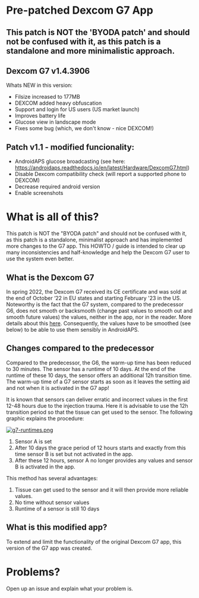 # Pre-patched Dexcom G7 App
## This patch is NOT the 'BYODA patch' and should not be confused with it, as this patch is a standalone and more minimalistic approach.

## Dexcom G7 v1.4.3906

Whats NEW in this version:
- Filsize increased to 177MB
- DEXCOM added heavy obfuscation
- Support and login for US users (US market launch)
- Improves battery life
- Glucose view in landscape mode
- Fixes some bug (which, we don't know - nice DEXCOM!)

## Patch v1.1 - modified funcionality:

- AndroidAPS glucose broadcasting (see here: https://androidaps.readthedocs.io/en/latest/Hardware/DexcomG7.html)
- Disable Dexcom compatibility check (will report a supported phone to DEXCOM)
- Decrease required android version
- Enable screenshots


# What is all of this?
This patch is NOT the "BYODA patch" and should not be confused with it, as this patch is a standalone, minimalist approach and has implemented more changes to the G7 app. 
This HOWTO / guide is intended to clear up many inconsistencies and half-knowledge and help the Dexcom G7 user to use the system even better.

## What is the Dexcom G7
In spring 2022, the Dexcom G7 received its CE certificate and was sold at the end of October ‘22 in EU states and starting February '23 in the US.
Noteworthy is the fact that the G7 system, compared to the predecessor G6, does not smooth or backsmooth (change past values to smooth out and smooth future values) the values, neither in the app, nor in the reader.  More details about this [here](https://www.dexcom.com/en-us/faqs/why-does-past-cgm-data-look-different-from-past-data-on-receiver-and-follow-app). Consequently, the values have to be smoothed (see below) to be able to use them sensibly in AndroidAPS. 

## Changes compared to the predecessor 
Compared to the predecessor, the G6, the warm-up time has been reduced to 30 minutes.
The sensor has a runtime of 10 days. At the end of the runtime of these 10 days, the sensor offers an additional 12h transition time. The warm-up time of a G7 sensor starts as soon as it leaves the setting aid and not when it is activated in the G7 app!

It is known that sensors can deliver erratic and incorrect values in the first 12-48 hours due to the injection trauma. Here it is advisable to use the 12h transition period so that the tissue can get used to the sensor. The following graphic explains the procedure:

[![g7-runtimes.png](https://i.postimg.cc/qv6nkWbW/g7-runtimes.png)](https://postimg.cc/DSFm6pKc)
1) Sensor A is set
2) After 10 days the grace period of 12 hours starts and exactly from this time sensor B is set but not activated in the app.
3) After these 12 hours, sensor A no longer provides any values and sensor B is activated in the app.


This method has several advantages:
1) Tissue can get used to the sensor and it will then provide more reliable values.
2) No time without sensor values
3) Runtime of a sensor is still 10 days

## What is this modified app?
To extend and limit the functionality of the original Dexcom G7 app, this version of the G7 app was created.

# Problems?

Open up an issue and explain what your problem is.
